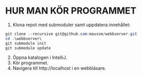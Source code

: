 # HUR MAN KÖR PROGRAMMET
1. Klona repot med submoduler samt uppdatera innehållet:
```Powershell
git clone --recursive git@github.com:maussm/webbserver.git
cd .\webbserver\
git submodule init
git submodule update
```
2. Öppna katalogen i IntelliJ.
3. Kör programmet.
4. Navigera till http://localhost i en webbläsare.

